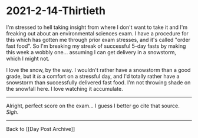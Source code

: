 # 2021-2-14-Thirtieth

I'm stressed to hell taking insight from where I don't want to take it and I'm freaking out about an environmental sciences exam.  I have a procedure for this which has gotten me through prior exam stresses, and it's called "order fast food".  So I'm breaking my streak of successful 5-day fasts by making this week a wobbly one...  assuming I can get delivery in a snowstorm, which I might not.

I love the snow, by the way.  I wouldn't rather have a snowstorm than a good grade, but it *is* a comfort on a stressful day, and I'd totally rather have a snowstorm than successfully delivered fast food.  I'm not throwing shade on the snowfall here.  I love watching it accumulate.

---
Alright, perfect score on the exam...  I guess I better go cite that source.  *Sigh*.

---
Back to [[Day Post Archive]]